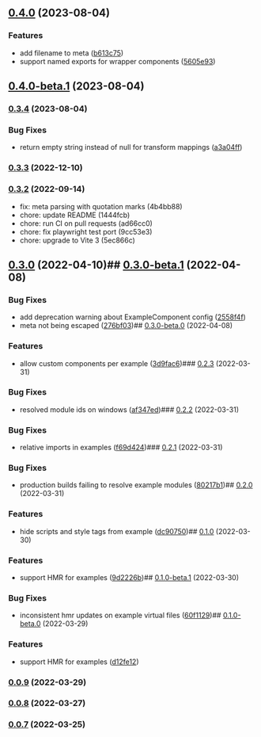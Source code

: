 

## [0.4.0](https://github.com/mattjennings/mdsvexamples/compare/0.4.0-beta.1...0.4.0) (2023-08-04)


### Features

* add filename to meta ([b613c75](https://github.com/mattjennings/mdsvexamples/commit/b613c7564e2da8eb22951e4575eed4fbfb5021a6))
* support named exports for wrapper components ([5605e93](https://github.com/mattjennings/mdsvexamples/commit/5605e93f188f4c9880f3d5e64b311dce53f71891))

## [0.4.0-beta.1](https://github.com/mattjennings/mdsvexamples/compare/0.3.4...0.4.0-beta.1) (2023-08-04)

### [0.3.4](https://github.com/mattjennings/mdsvexamples/compare/0.3.3...0.3.4) (2023-08-04)

### Bug Fixes

- return empty string instead of null for transform mappings ([a3a04ff](https://github.com/mattjennings/mdsvexamples/commit/a3a04ffebeffa846d8edb5754a40a74e2ffd611e))

### [0.3.3](https://github.com/mattjennings/mdsvex-code-preview/compare/0.3.2...0.3.3) (2022-12-10)

### [0.3.2](https://github.com/mattjennings/mdsvex-code-preview/compare/0.3.1...0.3.2) (2022-09-14)

- fix: meta parsing with quotation marks (4b4bb88)
- chore: update README (1444fcb)
- chore: run CI on pull requests (ad66cc0)
- chore: fix playwright test port (9cc53e3)
- chore: upgrade to Vite 3 (5ec866c)

## [0.3.0](https://github.com/mattjennings/mdsvex-code-preview/compare/0.3.0-beta.1...0.3.0) (2022-04-10)## [0.3.0-beta.1](https://github.com/mattjennings/mdsvex-code-preview/compare/0.3.0-beta.0...0.3.0-beta.1) (2022-04-08)

### Bug Fixes

- add deprecation warning about ExampleComponent config ([2558f4f](https://github.com/mattjennings/mdsvex-code-preview/commit/2558f4f46cbd71f4a4e00468ffd4dcf8e6f4a074))
- meta not being escaped ([276bf03](https://github.com/mattjennings/mdsvex-code-preview/commit/276bf0396cbc0824b0df87f3edd3d1cb2e5595f2))## [0.3.0-beta.0](https://github.com/mattjennings/mdsvex-code-preview/compare/0.2.3...0.3.0-beta.0) (2022-04-08)

### Features

- allow custom components per example ([3d9fac6](https://github.com/mattjennings/mdsvex-code-preview/commit/3d9fac6298c6741f60edeeaa25da5ed75e595cc8))### [0.2.3](https://github.com/mattjennings/mdsvex-code-preview/compare/0.2.2...0.2.3) (2022-03-31)

### Bug Fixes

- resolved module ids on windows ([af347ed](https://github.com/mattjennings/mdsvex-code-preview/commit/af347edfa5906ee57bfa33006be301ea00c337be))### [0.2.2](https://github.com/mattjennings/mdsvex-code-preview/compare/0.2.1...0.2.2) (2022-03-31)

### Bug Fixes

- relative imports in examples ([f69d424](https://github.com/mattjennings/mdsvex-code-preview/commit/f69d42416ec1426263bf6fdf6e10c465f50dd894))### [0.2.1](https://github.com/mattjennings/mdsvex-code-preview/compare/0.2.0...0.2.1) (2022-03-31)

### Bug Fixes

- production builds failing to resolve example modules ([80217b1](https://github.com/mattjennings/mdsvex-code-preview/commit/80217b120f5462552f85d88997b7bf8de3577f66))## [0.2.0](https://github.com/mattjennings/mdsvex-code-preview/compare/0.1.0...0.2.0) (2022-03-31)

### Features

- hide scripts and style tags from example ([dc90750](https://github.com/mattjennings/mdsvex-code-preview/commit/dc90750ad2835ed6a0d680bc639d80d47af278ce))## [0.1.0](https://github.com/mattjennings/mdsvex-code-preview/compare/0.0.9...0.1.0) (2022-03-30)

### Features

- support HMR for examples ([9d2226b](https://github.com/mattjennings/mdsvex-code-preview/commit/9d2226b20e5d5d263fab6de0a4da2aa0eceb83c4))## [0.1.0-beta.1](https://github.com/mattjennings/mdsvex-code-preview/compare/0.1.0-beta.0...0.1.0-beta.1) (2022-03-30)

### Bug Fixes

- inconsistent hmr updates on example virtual files ([60f1129](https://github.com/mattjennings/mdsvex-code-preview/commit/60f1129eb3bb737b4070d0b91151addee62fd845))## [0.1.0-beta.0](https://github.com/mattjennings/mdsvex-code-preview/compare/0.0.9...0.1.0-beta.0) (2022-03-29)

### Features

- support HMR for examples ([d12fe12](https://github.com/mattjennings/mdsvex-code-preview/commit/d12fe127360e3b813ed97ff12d20e2564e4e06bd))

### [0.0.9](https://github.com/mattjennings/mdsvex-code-preview/compare/0.0.9...0.1.0-beta.0) (2022-03-29)

### [0.0.8](https://github.com/mattjennings/mdsvex-code-preview/compare/0.0.9...0.1.0-beta.0) (2022-03-27)

### [0.0.7](https://github.com/mattjennings/mdsvex-code-preview/compare/0.0.9...0.1.0-beta.0) (2022-03-25)